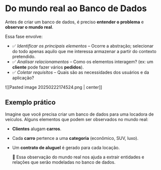 # Do mundo real ao Banco de Dados

Antes de criar um banco de dados, é preciso **entender o problema** e **observar o mundo real**. 

Essa fase envolve:
- ✅ *Identificar os principais elementos* – Ocorre a abstração; selecionar do todo apenas aquilo que me interessa armazenar a partir do contexto pretendido.
- ✅ *Analisar relacionamentos* – Como os elementos interagem? (ex: um **cliente** pode fazer vários **pedidos**).  
- ✅ *Coletar requisitos* – Quais são as necessidades dos usuários e da aplicação?

![[Pasted image 20250222174524.png | center]]

## Exemplo prático  

Imagine que você precisa criar um banco de dados para uma locadora de veículos. Alguns elementos que podem ser observados no mundo real:

- **Clientes** alugam **carros**.
- Cada **carro** pertence a uma **categoria** (econômico, SUV, luxo).
- Um **contrato de aluguel** é gerado para cada locação.

	📌 Essa observação do mundo real nos ajuda a extrair entidades e relações que serão modeladas no banco de dados.